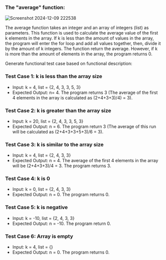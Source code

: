 ### The "average" function:
![Screenshot 2024-12-09 222538](https://github.com/user-attachments/assets/616d57cf-ed2b-491f-afb0-226a1aa06138)

The average function takes an integer and an array of integers (list) as parameters. This function is used to calculate the average value of the first k elements in the array. If k is less than the amount of values in the array, the program will enter the for loop and add all values together, then, divide it by the amount of k integers. The function return the average. However, if k is more than the amount of elements in the array, the program returns 0.

Generate functional test case based on functional description:
### Test Case 1: k is less than the array size
* Input: k = 4, list = {2, 4, 3, 3, 5, 3}
* Expected Output: n= 4. The program returns 3 (The average of the first 4 elements in the array is calculated as (2+4+3+3)/4) = 3).

### Test Case 2: k is greater than the array size
* Input: k = 20, list = {2, 4, 3, 3, 5, 3}
* Expected Output: n = 6. The program return 3 (The average of this run will be calculated as (2+4+3+3+5+3)/6 = 3).

### Test Case 3: k is similar to the array size
* Input: k = 4, list = {2, 4, 3, 3}
* Expected Output: n = 4. The average of the first 4 elements in the array will be (2+4+3+3)/4 = 3. The program returns 3.

### Test Case 4: k is 0 
* Input: k = 0, list = {2, 4, 3, 3}
* Expected Output: n = 0. The program returns 0.

### Test Case 5: k is negative
* Input: k = -10, list = {2, 4, 3, 3}
* Expected Output: n = -10. The program return 0.

### Test Case 6: Array is empty
* Input: k = 4, list = {}
* Expected Output: n = 0. The program returns 0.
